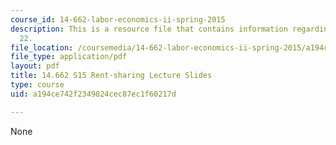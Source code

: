 ```yaml
---
course_id: 14-662-labor-economics-ii-spring-2015
description: This is a resource file that contains information regarding lecture slide
  22.
file_location: /coursemedia/14-662-labor-economics-ii-spring-2015/a194ce742f2349824cec87ec1f60217d_MIT14_662S15_lec_slides22.pdf
file_type: application/pdf
layout: pdf
title: 14.662 S15 Rent-sharing Lecture Slides
type: course
uid: a194ce742f2349824cec87ec1f60217d

---
```

None